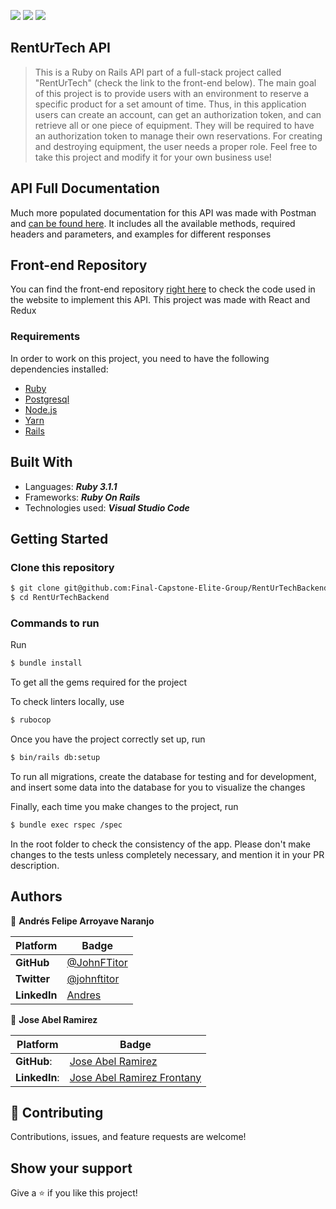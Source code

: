 ![](https://img.shields.io/static/v1?label=BY&message=JohnFTitor&color=blue)
![](https://img.shields.io/static/v1?label=BY&message=JoseAbel&color=purple)
![](https://img.shields.io/badge/Microverse-blueviolet)

## RentUrTech API

> This is a Ruby on Rails API part of a full-stack project called "RentUrTech" (check the link to the front-end below). The main goal of this project is to provide users with an environment to reserve a specific product for a set amount of time. Thus, in this application users can create an account, can get an authorization token, and can retrieve all or one piece of equipment. They will be required to have an authorization token to manage their own reservations. For creating and destroying equipment, the user needs a proper role. Feel free to take this project and modify it for your own business use!

## API Full Documentation

Much more populated documentation for this API was made with Postman and [can be found here](https://documenter.getpostman.com/view/19411270/Uz5KnaUD#intro). It includes all the available methods, required headers and parameters, and examples for different responses

## Front-end Repository

You can find the front-end repository [right here](https://github.com/Final-Capstone-Elite-Group/RentUrTechFrontend) to check the code used in the website to implement this API. This project was made with React and Redux

### Requirements
In order to work on this project, you need to have the following dependencies installed:

- [Ruby](https://www.ruby-lang.org/en/)
- [Postgresql](https://www.postgresql.org/)
- [Node.js](https://nodejs.org/en/)
- [Yarn](https://yarnpkg.com/)
- [Rails](https://rubyonrails.org/)

## Built With

- Languages: _**Ruby 3.1.1**_
- Frameworks: _**Ruby On Rails**_
- Technologies used: _**Visual Studio Code**_

## Getting Started

### Clone this repository

```bash
$ git clone git@github.com:Final-Capstone-Elite-Group/RentUrTechBackend.git
$ cd RentUrTechBackend
```

### Commands to run

Run
```bash
$ bundle install
```

To get all the gems required for the project

To check linters locally, use
```bash
$ rubocop
```

Once you have the project correctly set up, run
```bash
$ bin/rails db:setup
```

To run all migrations, create the database for testing and for development, and insert some data into the database for you to visualize the changes

Finally, each time you make changes to the project, run

```bash
$ bundle exec rspec /spec
```

In the root folder to check the consistency of the app. Please don't make changes to the tests unless completely necessary, and mention it in your PR description.

## Authors

:bust_in_silhouette: **Andrés Felipe Arroyave Naranjo**

 Platform | Badge |
 --- | --- |
 **GitHub**    | [@JohnFTitor](https://github.com/JohnFTitor)
 **Twitter**   | [@johnftitor](https://twitter.com/johnftitor)
 **LinkedIn**  | [Andres](https://www.linkedin.com/in/andresarroyavenaranjo/?locale=en_US)

 👤 **Jose Abel Ramirez**

 Platform | Badge |
 --- | --- |
 **GitHub**:   | [Jose Abel Ramirez](https://github.com/jose-Abel)
 **LinkedIn**: | [Jose Abel Ramirez Frontany](https://www.linkedin.com/in/joseabelramirezfrontany/)

## 🤝 Contributing

Contributions, issues, and feature requests are welcome!

## Show your support

Give a ⭐️ if you like this project!
